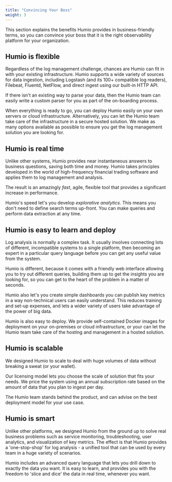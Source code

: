 ```yaml
---
title: "Convincing Your Boss"
weight: 3
---
```


This section explains the benefits Humio provides in business-friendly terms,
so you can convince your boss that it is the right observability platform for
your organization.

## Humio is **flexible**

Regardless of the log management challenge, chances are Humio can fit in with
your existing infrastructure. Humio supports a wide variety of sources for data
ingestion, including Logstash (and its 100+ compatible log readers), Filebeat,
Fluentd, NetFlow, and direct ingest using our built-in HTTP API.

If there isn't an existing way to parse your data, then the Humio team can
easily write a custom parser for you as part of the on-boarding process.

When everything is ready to go, you can deploy Humio easily on your own servers
or cloud infrastructure. Alternatively, you can let the Humio team take care of
the infrastructure in a secure hosted solution. We make as many options available
as possible to ensure you get the log management solution you are looking for.

## Humio is **real time**

Unlike other systems, Humio provides near instantaneous answers to business
questions, saving both time and money. Humio takes principles developed in the
world of high-frequency financial trading software and applies them to log
management and analysis.

The result is an amazingly *fast*, agile, flexible tool that provides a
significant increase in performance.

Humio's speed let's you develop *explorative analytics*. This means you don't
need to define search terms up-front. You can make queries and perform data
extraction at any time.

## Humio is **easy to learn and deploy**

Log analysis is normally a complex task. It usually involves connecting lots
of different, incompatible systems to a single platform, then becoming an
expert in a particular query language before you can get any useful
value from the system.

Humio is different, because it comes with a friendly web interface allowing you
to try out different queries, building them up to get the insights you are
looking for, so you can get to the heart of the problem in a matter of seconds.

Humio also let's you create simple dashboards you can publish key metrics in a
way non-technical users can easily understand. This reduces training and set-up
expenses, and lets a wider variety of users take advantage of the power of big data.

Humio is also easy to deploy. We provide self-contained Docker images for
deployment on your on-premises or cloud infrastructure, or your can let the
Humio team take care of the hosting and management in a hosted solution.

## Humio is **scalable**

We designed Humio to scale to deal with huge volumes of data without breaking
a sweat (or your wallet).

Our licensing model lets you choose the scale of solution that fits your needs.
We price the system using an annual subscription rate based on the amount of
data that you plan to ingest per day.

The Humio team stands behind the product, and can advise on the best deployment
model for your use case.

## Humio is **smart**

Unlike other platforms, we designed Humio from the ground up to solve real
business problems such as service monitoring, troubleshooting, user analytics,
and visualization of key metrics. The effect is that Humio provides a
'one-stop-shop' for log analysis - a unified tool that can be used by every
team in a huge variety of scenarios.

Humio includes an advanced query language that lets you drill down to exactly
the data you want. It is easy to learn, and provides you with the freedom to
'slice and dice' the data in real time, whenever you want.
